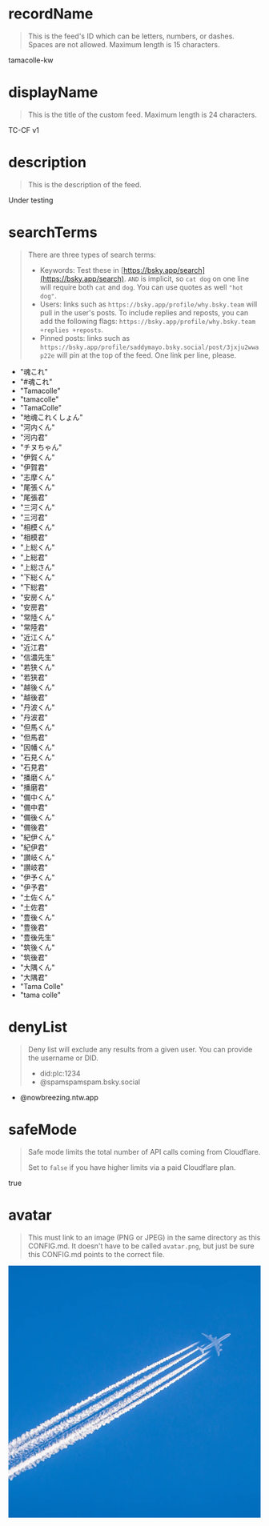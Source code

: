 
# recordName

> This is the feed's ID which can be letters, numbers, or dashes. Spaces are not allowed. Maximum length is 15 characters.

tamacolle-kw

# displayName

> This is the title of the custom feed. Maximum length is 24 characters.

TC-CF v1

# description

> This is the description of the feed.

Under testing

# searchTerms

> There are three types of search terms:
>
> - Keywords: Test these in [https://bsky.app/search](https://bsky.app/search). `AND` is implicit, so `cat dog` on one line will require both `cat` and `dog`. You can use quotes as well `"hot dog"`.
> - Users: links such as `https://bsky.app/profile/why.bsky.team` will pull in the user's posts. To include replies and reposts, you can add the following flags: `https://bsky.app/profile/why.bsky.team +replies +reposts`.
> - Pinned posts: links such as `https://bsky.app/profile/saddymayo.bsky.social/post/3jxju2wwap22e` will pin at the top of the feed. One link per line, please.

- "魂これ"
- "#魂これ"
- "Tamacolle"
- "tamacolle"
- "TamaColle"
- "地魂これくしょん"
- "河内くん"
- "河内君"
- "チヌちゃん"
- "伊賀くん"
- "伊賀君"
- "志摩くん"
- "尾張くん"
- "尾張君"
- "三河くん"
- "三河君"
- "相模くん"
- "相模君"
- "上総くん"
- "上総君"
- "上総さん"
- "下総くん"
- "下総君"
- "安房くん"
- "安房君"
- "常陸くん"
- "常陸君"
- "近江くん"
- "近江君"
- "信濃先生"
- "若狭くん"
- "若狭君"
- "越後くん"
- "越後君"
- "丹波くん"
- "丹波君"
- "但馬くん"
- "但馬君"
- "因幡くん"
- "石見くん"
- "石見君"
- "播磨くん"
- "播磨君"
- "備中くん"
- "備中君"
- "備後くん"
- "備後君"
- "紀伊くん"
- "紀伊君"
- "讃岐くん"
- "讃岐君"
- "伊予くん"
- "伊予君"
- "土佐くん"
- "土佐君"
- "豊後くん"
- "豊後君"
- "豊後先生"
- "筑後くん"
- "筑後君"
- "大隅くん"
- "大隅君"
- "Tama Colle"
- "tama colle"

# denyList

> Deny list will exclude any results from a given user. You can provide the username or DID.
>
> - did:plc:1234
> - @spamspamspam.bsky.social

- @nowbreezing.ntw.app

# safeMode

> Safe mode limits the total number of API calls coming from Cloudflare.
>
> Set to `false` if you have higher limits via a paid Cloudflare plan.

true

# avatar

> This must link to an image (PNG or JPEG) in the same directory as this CONFIG.md. It doesn't have to be called `avatar.png`, but just be sure this CONFIG.md points to the correct file.

![](avatar.png)
